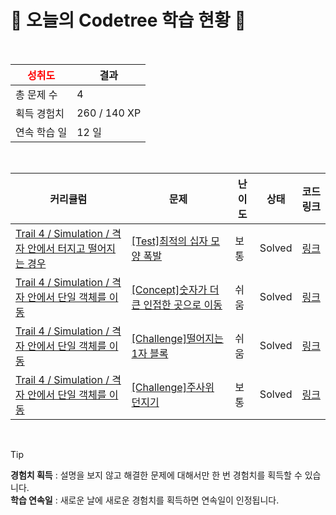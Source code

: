 # 🌲 오늘의 Codetree 학습 현황 🌲

<br />

| <span style="color:red;display:block;text-align:center;"> **성취도**</span> | 결과 |
|---|---|
| 총 문제 수 | 4 |
| 획득 경험치 | 260 / 140 XP |
| 연속 학습 일 | 12 일 |

<br />

|커리큘럼|문제|난이도|상태|코드 링크|
|---|---|---|---|---|
|[Trail 4 / Simulation / 격자 안에서 터지고 떨어지는 경우](https://https://en.codetree.ai/trail-info/intermediate-low/)|[[Test]최적의 십자 모양 폭발](https://https://en.codetree.ai/trails/complete/curated-cards/test-best-cross-shape-bomb/)|보통|Solved|[링크](https://github.com/0508gyhun/Codetree_algorithm/blob/main/250111/%EC%B5%9C%EC%A0%81%EC%9D%98%20%EC%8B%AD%EC%9E%90%20%EB%AA%A8%EC%96%91%20%ED%8F%AD%EB%B0%9C/best-cross-shape-bomb.cpp)|
|[Trail 4 / Simulation / 격자 안에서 단일 객체를 이동](https://https://en.codetree.ai/trail-info/intermediate-low/)|[[Concept]숫자가 더 큰 인접한 곳으로 이동](https://https://en.codetree.ai/trails/complete/curated-cards/intro-move-to-larger-adjacent-cell/)|쉬움|Solved|[링크](https://github.com/0508gyhun/Codetree_algorithm/blob/main/250111/%EC%88%AB%EC%9E%90%EA%B0%80%20%EB%8D%94%20%ED%81%B0%20%EC%9D%B8%EC%A0%91%ED%95%9C%20%EA%B3%B3%EC%9C%BC%EB%A1%9C%20%EC%9D%B4%EB%8F%99/move-to-larger-adjacent-cell.cpp)|
|[Trail 4 / Simulation / 격자 안에서 단일 객체를 이동](https://https://en.codetree.ai/trail-info/intermediate-low/)|[[Challenge]떨어지는 1자 블록](https://https://en.codetree.ai/trails/complete/curated-cards/challenge-falling-horizontal-block/)|쉬움|Solved|[링크](https://github.com/0508gyhun/Codetree_algorithm/blob/main/250111/%EB%96%A8%EC%96%B4%EC%A7%80%EB%8A%94%201%EC%9E%90%20%EB%B8%94%EB%A1%9D/falling-horizontal-block.cpp)|
|[Trail 4 / Simulation / 격자 안에서 단일 객체를 이동](https://https://en.codetree.ai/trail-info/intermediate-low/)|[[Challenge]주사위 던지기](https://https://en.codetree.ai/trails/complete/curated-cards/challenge-roll-a-dice/)|보통|Solved|[링크](https://github.com/0508gyhun/Codetree_algorithm/blob/main/250111/%EC%A3%BC%EC%82%AC%EC%9C%84%20%EB%8D%98%EC%A7%80%EA%B8%B0/roll-a-dice.cpp)|


<br />

> [!TIP]
> **경험치 획득** : 설명을 보지 않고 해결한 문제에 대해서만 한 번 경험치를 획득할 수 있습니다.  
> **학습 연속일** : 새로운 날에 새로운 경험치를 획득하면 연속일이 인정됩니다.

